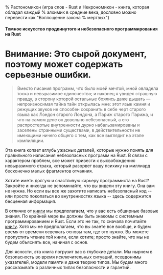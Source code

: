 % Растономикон (игра слов - Rust и Некрономикон - книга, которая обладал каждый
% алхимик в средние века, дословно можно перевести как "Воплощение закона
% мертвых")

#### Темное искусство продвинутого и небезопасного программирования на Rust

# Внимание: Это сырой документ, поэтому может содержать серьезные ошибки.

> Вместо писания программ, что было моей мечтой, мной овладела тоска и 
невыразимое одиночество; и наконец я увидел страшную правду, в сторону которой 
остальные боялись даже дышать — непроизносимая тайна тайн открылась мне: этот 
язык камня и режущих звуков не способен сохранить в себе черт старого языка как 
Лондон старого Лондона, а Париж старого Парижа, и что на самом деле он довольно 
небезопасный, а его   распростертые внутренности дурно набальзамированы и 
заселены странными существами, в  действительности не имеющими ничего общего с 
тем, как все выглядит на этапе компиляции.

Эта книга копает вглубь ужасных деталей, которые нужно понять для правильного 
написания небезопасных программ на Rust. В связи с характером проблем, 
все может привести к высвобождению невыразимого страха, который разорвет вашу 
психику на миллиард бесконечно малых фрагментов отчаяния.

Хотите иметь долгую и счастливую карьеру программиста на Rust? Закройте и
никогда не вспоминайте, что вы видели эту книгу. Она вам не нужна. Но если вы
все же захотите написать небезопасный код -- или просто покопаться во
внутренностях языка -- здесь содержится бесценная информация.

В отличие от [книги][trpl] мы предполагаем, что у вас есть обширные базовые
знания. По крайней мере вы должны быть знакомы с системным программированием и
Rust. Если это не так, то сначала почитайте [книгу][trpl]. Хотя мы не
предполагаем, что вы знаете все вообще, и будем время от времени освежать основы
там, где это нужно. Вы можете пропустить чтение той книги, если хотите; просто
знайте, что мы не будем объяснять все, начиная с основ.

Для ясности, эта книга погрузит вас в глубокие детали. Мы нырнем в безопасность
во время исключительных ситуаций, псевдонимы указателей, модели памяти и даже
теорию типов. Мы будем много рассказывать о различных типах безопасности и
гарантий.

[trpl]: ../книга/
